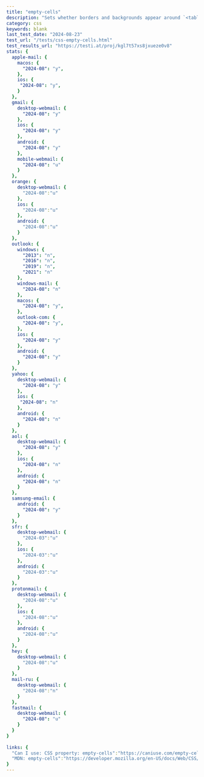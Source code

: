 ```yaml
---
title: "empty-cells"
description: "Sets whether borders and backgrounds appear around `<table>` cells that have no visible content."
category: css
keywords: blank
last_test_date: "2024-08-23"
test_url: "/tests/css-empty-cells.html"
test_results_url: "https://testi.at/proj/kgl7t57xs8jxueze0v8"
stats: {
  apple-mail: {
    macos: {
      "2024-08": "y",
    },
    ios: {
     "2024-08": "y",
    }
  },
  gmail: {
    desktop-webmail: {
      "2024-08": "y"
    },
    ios: {
      "2024-08": "y"
    },
    android: {
      "2024-08": "y"
    },
    mobile-webmail: {
      "2024-08": "u"
    }
  },
  orange: {
    desktop-webmail: {
      "2024-08":"u"
    },
    ios: {
      "2024-08":"u"
    },
    android: {
      "2024-08":"u"
    }
  },
  outlook: {
    windows: {
      "2013": "n",
      "2016": "n",
      "2019": "n",
      "2021": "n"
    },
    windows-mail: {
      "2024-08": "n"
    },
    macos: {
      "2024-08": "y",
    },
    outlook-com: {
      "2024-08": "y",
    },
    ios: {
      "2024-08": "y"
    },
    android: {
      "2024-08": "y"
    }
  },
  yahoo: {
    desktop-webmail: {
      "2024-08": "y"
    },
    ios: {
     "2024-08": "n"
    },
    android: {
      "2024-08": "n"
    }
  },
  aol: {
    desktop-webmail: {
      "2024-08": "y"
    },
    ios: {
      "2024-08": "n"
    },
    android: {
      "2024-08": "n"
    }
  },
  samsung-email: {
    android: {
      "2024-08": "y"
    }
  },
  sfr: {
    desktop-webmail: {
      "2024-03":"u"
    },
    ios: {
      "2024-03":"u"
    },
    android: {
      "2024-03":"u"
    }
  }, 
  protonmail: {
    desktop-webmail: {
      "2024-08":"u"
    },
    ios: {
      "2024-08":"u"
    },
    android: {
      "2024-08":"u"
    }
  },
  hey: {
    desktop-webmail: {
      "2024-08":"u"
    }
  },
  mail-ru: {
    desktop-webmail: {
      "2024-08":"n"
    }
  },
  fastmail: {
    desktop-webmail: {
      "2024-08": "u"
    }
  }
}
 
links: {
  "Can I use: CSS property: empty-cells":"https://caniuse.com/empty-cells",
  "MDN: empty-cells":"https://developer.mozilla.org/en-US/docs/Web/CSS/empty-cells"
}
---
```

